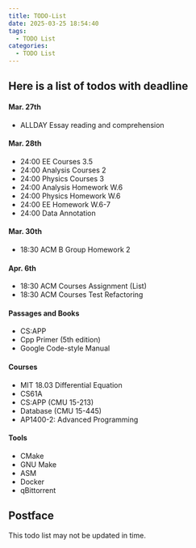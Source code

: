 ```yaml
---
title: TODO-List
date: 2025-03-25 18:54:40
tags: 
  - TODO List
categories:
  - TODO List
---
```


## Here is a list of todos with deadline

#### Mar. 27th

- ALLDAY Essay reading and comprehension

#### Mar. 28th

- 24:00 EE Courses 3.5
- 24:00 Analysis Courses 2
- 24:00 Physics Courses 3
- 24:00 Analysis Homework W.6
- 24:00 Physics Homework W.6
- 24:00 EE Homework W.6-7
- 24:00 Data Annotation

#### Mar. 30th

- 18:30 ACM B Group Homework 2

#### Apr. 6th

- 18:30 ACM Courses Assignment (List)
- 18:30 ACM Courses Test Refactoring

#### Passages and Books

- CS:APP
- Cpp Primer (5th edition)
- Google Code-style Manual

#### Courses

- MIT 18.03 Differential Equation
- CS61A
- CS:APP (CMU 15-213)
- Database (CMU 15-445)
- AP1400-2: Advanced Programming

#### Tools

- CMake
- GNU Make
- ASM
- Docker
- qBittorrent

## Postface

This todo list may not be updated in time.